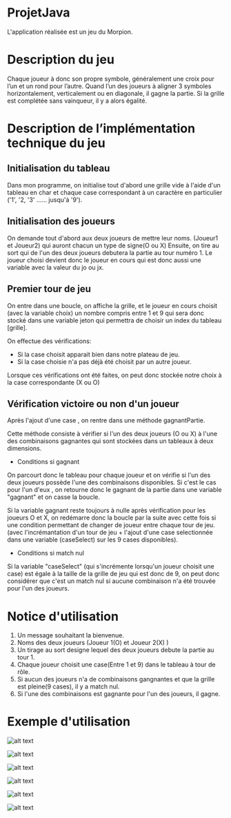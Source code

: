  # ProjetJava

L'application réalisée est un jeu du Morpion.

# Description du jeu 
Chaque joueur à donc son propre symbole, généralement une croix pour l’un et un rond pour l’autre.
Quand l’un des joueurs à aligner 3 symboles horizontalement, verticalement ou en diagonale, il gagne la partie. 
Si la grille est complétée sans vainqueur, il y a alors égalité.

# Description de l’implémentation technique du jeu

## Initialisation du tableau

Dans mon programme, on initialise tout d'abord une grille vide à l'aide d'un tableau en char et chaque case correspondant à
un caractère en particulier ('1', '2, '3' ...... jusqu'à '9'). 

## Initialisation des joueurs

On demande tout d'abord aux deux joueurs de mettre leur noms. (Joueur1 et Joueur2) qui auront chacun un type de signe(O ou X)
Ensuite, on tire au sort qui de l'un des deux joueurs debutera la partie au tour numéro 1.
 Le joueur choisi devient donc le joueur en cours qui est donc aussi une variable avec la valeur du jo ou jx.

## Premier tour de jeu 
On entre dans une boucle, on affiche la grille, et le joueur en cours choisit (avec la variable choix) un nombre compris entre 1 et 9 qui sera donc stocké dans une variable jeton qui permettra de choisir un index du tableau [grille].

On effectue des vérifications:

* Si la case choisit apparait bien dans notre plateau de jeu.
* Si la case choisie n'a pas déjà été choisit par un autre joueur.

Lorsque ces vérifications ont été faites, on peut donc stockée notre choix à la case correspondante (X ou O)


## Vérification victoire ou non d'un joueur
Après l'ajout d'une case , on rentre dans une méthode gagnantPartie.

Cette méthode consiste à vérifier si l'un des deux joueurs (O ou X) 
à l'une des combinaisons gagnantes qui sont stockées dans un tableaux à deux dimensions.

* Conditions si gagnant

On parcourt donc le tableau pour chaque joueur et 
on vérifie si l'un des deux joueurs possède l'une des combinaisons disponibles.
Si c'est le cas pour l'un d'eux , on retourne donc le gagnant de la partie dans une variable "gagnant" et on casse la boucle.

Si la variable gagnant reste toujours à nulle après vérification pour les joueurs O et X, on redémarre 
donc la boucle par la suite avec cette fois si 
une condition permettant de changer de joueur entre chaque tour de jeu.
(avec l'incrémantation d'un tour de jeu + l'ajout 
d'une case selectionnée dans une variable (caseSelect) sur les 9 cases disponibles). 

* Conditions si match nul

Si la variable "caseSelect" (qui s'incrémente lorsqu'un joueur choisit une case) 
est égale à la taille de la grille de jeu qui est donc de 9, 
on peut donc considérer que c'est un match nul si aucune combinaison n'a été trouvée pour l'un des joueurs.



# Notice d'utilisation

1. Un message souhaitant la bienvenue.
2. Noms des deux joueurs (Joueur 1(O) et Joueur 2(X) )
3. Un tirage au sort designe lequel des deux joueurs debute la partie au tour 1.
4. Chaque joueur choisit une case(Entre 1 et 9) dans le tableau à tour de rôle.
5. Si aucun des joueurs n'a de combinaisons gangnantes et que la grille est pleine(9 cases), il y a match nul.
6. Si l'une des combinaisons est gagnante pour l'un des joueurs, il gagne.


# Exemple d'utilisation 


![alt text](https://github.com/zylfu/ProjetJava/blob/72bf69b72380b27233dc22a015582d063999b39f/images/image1.png "Saisie des noms")

![alt text](https://github.com/zylfu/ProjetJava/blob/72bf69b72380b27233dc22a015582d063999b39f/images/image2.bmp "Choix d'une case")

![alt text](https://github.com/zylfu/ProjetJava/blob/72bf69b72380b27233dc22a015582d063999b39f/images/image3.bmp "Ajout case dans le tableau")

![alt text](https://github.com/zylfu/ProjetJava/blob/72bf69b72380b27233dc22a015582d063999b39f/images/image4.bmp "Case déjà choisie par un autre joueur")

![alt text](https://github.com/zylfu/ProjetJava/blob/72bf69b72380b27233dc22a015582d063999b39f/images/image5.bmp "Victoire joueur")

![alt text](https://github.com/zylfu/ProjetJava/blob/72bf69b72380b27233dc22a015582d063999b39f/images/image6.bmp "Match Nul")
